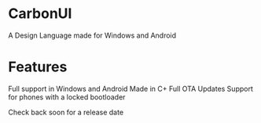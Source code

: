 # CarbonUI
A Design Language made for Windows and Android 

# Features 
Full support in Windows and Android 
Made in C+
Full OTA Updates 
Support for phones with a locked bootloader

Check back soon for a release date
